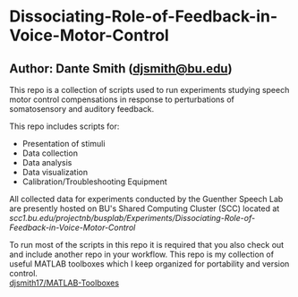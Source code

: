 # Dissociating-Role-of-Feedback-in-Voice-Motor-Control
## Author: Dante Smith (djsmith@bu.edu)

This repo is a collection of scripts used to run experiments studying speech motor control compensations in response to perturbations of somatosensory and auditory feedback.

This repo includes scripts for:
* Presentation of stimuli
* Data collection
* Data analysis
* Data visualization
* Calibration/Troubleshooting Equipment

All collected data for experiments conducted by the Guenther Speech Lab are presently hosted on BU's Shared Computing Cluster (SCC) located at *scc1.bu.edu/projectnb/busplab/Experiments/Dissociating-Role-of-Feedback-in-Voice-Motor-Control*

To run most of the scripts in this repo it is required that you also check out and include another repo in your workflow. This repo is my collection of useful MATLAB toolboxes which I keep organized for portability and version control.  
[djsmith17/MATLAB-Toolboxes](https://github.com/djsmith17/MATLAB-Toolboxes)
